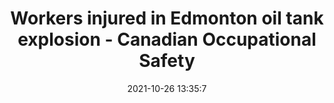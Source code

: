 ---
"title": "Workers injured in Edmonton oil tank explosion - Canadian Occupational Safety"
"date": "2021-10-26 13:35:7"
"feed_name": "GOOGLENEWSINDUSTRIAL"
"feed_website": "https://news.google.com/search?q=industrial%2Bincident&hl=en-US&gl=US&ceid=US:en"
"feed_rss": "https://news.google.com/rss/search?q=industrial%2Bincident&hl=en-US&gl=US&ceid=US:en"
"link": "https://www.thesafetymag.com/ca/topics/injuries-and-fatalities/workers-injured-in-edmonton-oil-tank-explosion/314413"
"source": "{'href': 'https://www.thesafetymag.com', 'title': 'Canadian Occupational Safety'}"
"file": "_posts/2021-1-1-9d56fa96491715e7e565e90a86723533fff97d21.md"
"accident": "1"
"drilling": "1"
"dead": "0"
"injured": "0"
"arrested": "0"
"place": "unknown place"
"where": "unknown site"
"causes": "unknown"
"place_uri": "unknown place"
---
